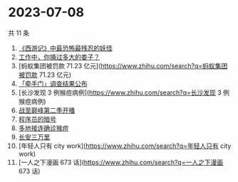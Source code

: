 # 2023-07-08

共 11 条

<!-- BEGIN -->
<!-- 最后更新时间 Sat Jul 08 2023 16:11:32 GMT+0800 (China Standard Time) -->

1. [《西游记》中最恐怖最残忍的妖怪](https://www.zhihu.com/search?q=《西游记》中最恐怖最残忍的妖怪)
1. [工作中，你捅过多大的娄子？](https://www.zhihu.com/search?q=工作中，你捅过多大的娄子？)
1. [蚂蚁集团被罚款 71.23 亿元](https://www.zhihu.com/search?q=蚂蚁集团被罚款
   71.23 亿元)
1. [「牵手门」调查结果公布](https://www.zhihu.com/search?q=「牵手门」调查结果公布)
1. [长沙发现 3 例猴痘病例](https://www.zhihu.com/search?q=长沙发现 3 例猴痘病例)
1. [战至巅峰第二季开播](https://www.zhihu.com/search?q=战至巅峰第二季开播)
1. [程序员的暗号](https://www.zhihu.com/search?q=程序员的暗号)
1. [多地接连确诊猴痘](https://www.zhihu.com/search?q=多地接连确诊猴痘)
1. [长安三万里](https://www.zhihu.com/search?q=长安三万里)
1. [年轻人只有 city work](https://www.zhihu.com/search?q=年轻人只有 city work)
1. [一人之下漫画 673 话](https://www.zhihu.com/search?q=一人之下漫画 673 话)

<!-- END -->
